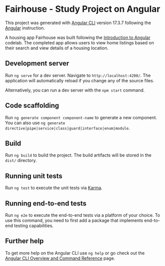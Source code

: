 # Fairhouse - Study Project on Angular

This project was generated with [Angular CLI](https://github.com/angular/angular-cli) version 17.3.7 following the [Angular](https://angular.io/quick-start#create-a-new-angular-app-from-the-command-line) instruction.

A housing app Fairhouse was built following the [Introduction to Angular](https://codelabs.developers.google.com/introduction-to-angular#0) codelab. The completed app allows users to view home listings based on their search and view details of a housing location.

## Development server

Run `ng serve` for a dev server. Navigate to `http://localhost:4200/`. The application will automatically reload if you change any of the source files.

Alternatively, you can run a dev server with the `npm start` command.

## Code scaffolding

Run `ng generate component component-name` to generate a new component. You can also use `ng generate directive|pipe|service|class|guard|interface|enum|module`.

## Build

Run `ng build` to build the project. The build artifacts will be stored in the `dist/` directory.

## Running unit tests

Run `ng test` to execute the unit tests via [Karma](https://karma-runner.github.io).

## Running end-to-end tests

Run `ng e2e` to execute the end-to-end tests via a platform of your choice. To use this command, you need to first add a package that implements end-to-end testing capabilities.

## Further help

To get more help on the Angular CLI use `ng help` or go check out the [Angular CLI Overview and Command Reference](https://angular.io/cli) page.
